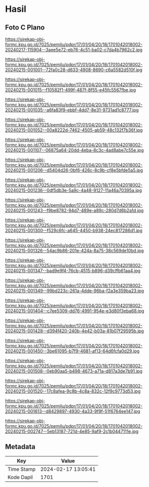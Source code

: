 # Hasil

## Foto C Plano

https://sirekap-obj-formc.kpu.go.id/7025/pemilu/pdpr/17/01/04/20/18/1701042018002-20240217-115904--3aee5e72-eb76-4c51-ba02-c7da4b7962c2.jpg

https://sirekap-obj-formc.kpu.go.id/7025/pemilu/pdpr/17/01/04/20/18/1701042018002-20240215-001001--72fa0c28-d633-4908-8690-c6a5582d510f.jpg

https://sirekap-obj-formc.kpu.go.id/7025/pemilu/pdpr/17/01/04/20/18/1701042018002-20240215-001015--f10582f1-499f-487f-8f55-e45fc5567fbe.jpg

https://sirekap-obj-formc.kpu.go.id/7025/pemilu/pdpr/17/01/04/20/18/1701042018002-20240215-001035--a6fa83f9-ebbf-4dd7-8e31-9731ad1c8777.jpg

https://sirekap-obj-formc.kpu.go.id/7025/pemilu/pdpr/17/01/04/20/18/1701042018002-20240215-001052--00a8222d-7462-4505-ab59-48c132f7b36f.jpg

https://sirekap-obj-formc.kpu.go.id/7025/pemilu/pdpr/17/01/04/20/18/1701042018002-20240215-001107--06875a64-20dd-4eba-8c3c-4ad8abe7c55e.jpg

https://sirekap-obj-formc.kpu.go.id/7025/pemilu/pdpr/17/01/04/20/18/1701042018002-20240215-001206--d5404d26-0bf6-426c-8c9b-cf8e5bfde5a5.jpg

https://sirekap-obj-formc.kpu.go.id/7025/pemilu/pdpr/17/01/04/20/18/1701042018002-20240215-001236--0df5db3e-5a9c-4a48-9127-11a46a70395a.jpg

https://sirekap-obj-formc.kpu.go.id/7025/pemilu/pdpr/17/01/04/20/18/1701042018002-20240215-001243--f9be8782-94d7-489e-a89c-280d7d6b2a1d.jpg

https://sirekap-obj-formc.kpu.go.id/7025/pemilu/pdpr/17/01/04/20/18/1701042018002-20240215-001300--f529c6fc-a645-4450-b938-24ec817286d1.jpg

https://sirekap-obj-formc.kpu.go.id/7025/pemilu/pdpr/17/01/04/20/18/1701042018002-20240215-001326--54ac9b86-201e-424a-8a75-38c569de10bd.jpg

https://sirekap-obj-formc.kpu.go.id/7025/pemilu/pdpr/17/01/04/20/18/1701042018002-20240215-001347--bad9e9f4-76cb-4515-b896-d39cffb61aa4.jpg

https://sirekap-obj-formc.kpu.go.id/7025/pemilu/pdpr/17/01/04/20/18/1701042018002-20240215-001349--99bd223c-261a-4dde-96ba-f2a3e359ba23.jpg

https://sirekap-obj-formc.kpu.go.id/7025/pemilu/pdpr/17/01/04/20/18/1701042018002-20240215-001404--c7ee5309-dd76-4991-954e-e3d80f3eba68.jpg

https://sirekap-obj-formc.kpu.go.id/7025/pemilu/pdpr/17/01/04/20/18/1701042018002-20240215-001428--d394f420-240b-4e42-b03a-81b07f29595b.jpg

https://sirekap-obj-formc.kpu.go.id/7025/pemilu/pdpr/17/01/04/20/18/1701042018002-20240215-001450--3be61095-b7f9-4681-af13-64d6fcfa0d29.jpg

https://sirekap-obj-formc.kpu.go.id/7025/pemilu/pdpr/17/01/04/20/18/1701042018002-20240215-001508--0eb90aa5-b498-4673-a71a-d817a3de7b91.jpg

https://sirekap-obj-formc.kpu.go.id/7025/pemilu/pdpr/17/01/04/20/18/1701042018002-20240215-001520--17c8afea-9c8b-4c8a-832c-12f9c9773d53.jpg

https://sirekap-obj-formc.kpu.go.id/7025/pemilu/pdpr/17/01/04/20/18/1701042018002-20240215-001613--d8429897-4930-4a33-9f9f-51f6764ee147.jpg

https://sirekap-obj-formc.kpu.go.id/7025/pemilu/pdpr/17/01/04/20/18/1701042018002-20240215-002747--5eb13187-721d-4e85-9af9-2c1b0447111e.jpg


## Metadata

| Key        | Value               |
| ---------- | ------------------- |
| Time Stamp | 2024-02-17 13:05:41 |
| Kode Dapil | 1701                |



